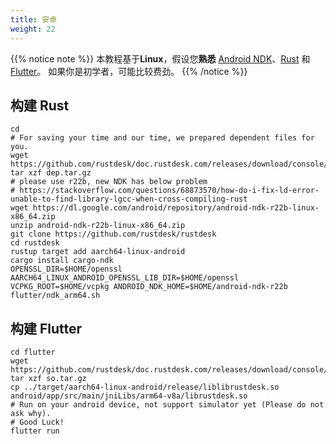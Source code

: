 ```yaml
---
title: 安卓
weight: 22
---
```


{{% notice note %}}
本教程基于**Linux**，假设您**熟悉** [Android NDK](https://developer.android.com/ndk/downloads)、[Rust](https://rustup.rs/) 和 [Flutter](https://flutter.dev/)。 如果你是初学者，可能比较费劲。
{{% /notice %}}

## 构建 Rust
```
cd
# For saving your time and our time, we prepared dependent files for you.
wget https://github.com/rustdesk/doc.rustdesk.com/releases/download/console/dep.tar.gz
tar xzf dep.tar.gz
# please use r22b, new NDK has below problem
# https://stackoverflow.com/questions/68873570/how-do-i-fix-ld-error-unable-to-find-library-lgcc-when-cross-compiling-rust
wget https://dl.google.com/android/repository/android-ndk-r22b-linux-x86_64.zip
unzip android-ndk-r22b-linux-x86_64.zip
git clone https://github.com/rustdesk/rustdesk
cd rustdesk
rustup target add aarch64-linux-android 
cargo install cargo-ndk
OPENSSL_DIR=$HOME/openssl AARCH64_LINUX_ANDROID_OPENSSL_LIB_DIR=$HOME/openssl VCPKG_ROOT=$HOME/vcpkg ANDROID_NDK_HOME=$HOME/android-ndk-r22b flutter/ndk_arm64.sh
```

## 构建 Flutter

```
cd flutter
wget https://github.com/rustdesk/doc.rustdesk.com/releases/download/console/so.tar.gz
tar xzf so.tar.gz
cp ../target/aarch64-linux-android/release/liblibrustdesk.so android/app/src/main/jniLibs/arm64-v8a/librustdesk.so
# Run on your android device, not support simulator yet (Please do not ask why).
# Good Luck!
flutter run
```

